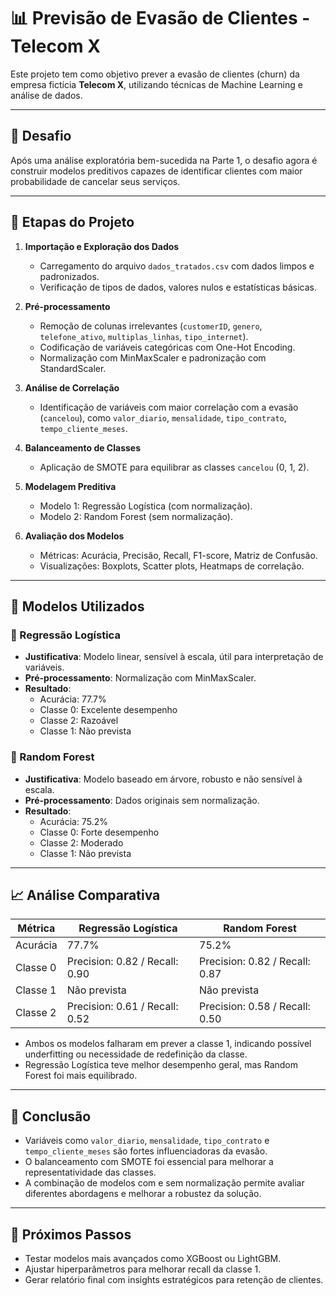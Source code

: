 
# 📊 Previsão de Evasão de Clientes - Telecom X

Este projeto tem como objetivo prever a evasão de clientes (churn) da empresa fictícia **Telecom X**, utilizando técnicas de Machine Learning e análise de dados.

---

## 🧠 Desafio

Após uma análise exploratória bem-sucedida na Parte 1, o desafio agora é construir modelos preditivos capazes de identificar clientes com maior probabilidade de cancelar seus serviços.

---

## 🔧 Etapas do Projeto

1. **Importação e Exploração dos Dados**
   - Carregamento do arquivo `dados_tratados.csv` com dados limpos e padronizados.
   - Verificação de tipos de dados, valores nulos e estatísticas básicas.

2. **Pré-processamento**
   - Remoção de colunas irrelevantes (`customerID`, `genero`, `telefone_ativo`, `multiplas_linhas`, `tipo_internet`).
   - Codificação de variáveis categóricas com One-Hot Encoding.
   - Normalização com MinMaxScaler e padronização com StandardScaler.

3. **Análise de Correlação**
   - Identificação de variáveis com maior correlação com a evasão (`cancelou`), como `valor_diario`, `mensalidade`, `tipo_contrato`, `tempo_cliente_meses`.

4. **Balanceamento de Classes**
   - Aplicação de SMOTE para equilibrar as classes `cancelou` (0, 1, 2).

5. **Modelagem Preditiva**
   - Modelo 1: Regressão Logística (com normalização).
   - Modelo 2: Random Forest (sem normalização).

6. **Avaliação dos Modelos**
   - Métricas: Acurácia, Precisão, Recall, F1-score, Matriz de Confusão.
   - Visualizações: Boxplots, Scatter plots, Heatmaps de correlação.

---

## 🤖 Modelos Utilizados

### 🔹 Regressão Logística
- **Justificativa**: Modelo linear, sensível à escala, útil para interpretação de variáveis.
- **Pré-processamento**: Normalização com MinMaxScaler.
- **Resultado**:
  - Acurácia: 77.7%
  - Classe 0: Excelente desempenho
  - Classe 2: Razoável
  - Classe 1: Não prevista

### 🔹 Random Forest
- **Justificativa**: Modelo baseado em árvore, robusto e não sensível à escala.
- **Pré-processamento**: Dados originais sem normalização.
- **Resultado**:
  - Acurácia: 75.2%
  - Classe 0: Forte desempenho
  - Classe 2: Moderado
  - Classe 1: Não prevista

---

## 📈 Análise Comparativa

| Métrica       | Regressão Logística | Random Forest |
|---------------|---------------------|----------------|
| Acurácia      | 77.7%               | 75.2%          |
| Classe 0      | Precision: 0.82 / Recall: 0.90 | Precision: 0.82 / Recall: 0.87 |
| Classe 1      | Não prevista        | Não prevista   |
| Classe 2      | Precision: 0.61 / Recall: 0.52 | Precision: 0.58 / Recall: 0.50 |

- Ambos os modelos falharam em prever a classe 1, indicando possível underfitting ou necessidade de redefinição da classe.
- Regressão Logística teve melhor desempenho geral, mas Random Forest foi mais equilibrado.

---

## 📌 Conclusão

- Variáveis como `valor_diario`, `mensalidade`, `tipo_contrato` e `tempo_cliente_meses` são fortes influenciadoras da evasão.
- O balanceamento com SMOTE foi essencial para melhorar a representatividade das classes.
- A combinação de modelos com e sem normalização permite avaliar diferentes abordagens e melhorar a robustez da solução.

---

## 🚀 Próximos Passos

- Testar modelos mais avançados como XGBoost ou LightGBM.
- Ajustar hiperparâmetros para melhorar recall da classe 1.
- Gerar relatório final com insights estratégicos para retenção de clientes.

